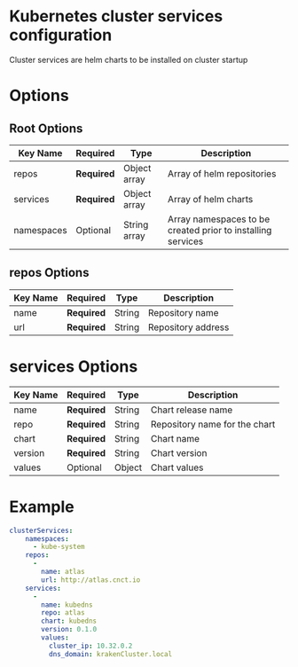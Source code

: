 # Kubernetes cluster services configuration

Cluster services are helm charts to be installed on cluster startup

# Options
## Root Options
| Key Name | Required | Type | Description|
| --- | --- | --- | --- |
| repos | __Required__ | Object array | Array of helm repositories |
| services | __Required__ | Object array | Array of helm charts |
| namespaces | Optional | String array | Array namespaces to be created prior to installing services |

## repos Options
| Key Name | Required | Type | Description|
| --- | --- | --- | --- |
| name | __Required__ | String | Repository name |
| url | __Required__ | String | Repository address |

# services Options
| Key Name | Required | Type | Description|
| --- | --- | --- | --- |
| name | __Required__ | String | Chart release name |
| repo | __Required__ | String | Repository name for the chart |
| chart | __Required__ | String | Chart name |
| version | __Required__ | String | Chart version |
| values | Optional | Object | Chart values |

# Example
```yaml
clusterServices:
    namespaces:
      - kube-system
    repos:
      -
        name: atlas
        url: http://atlas.cnct.io
    services:
      -
        name: kubedns
        repo: atlas
        chart: kubedns
        version: 0.1.0
        values:
          cluster_ip: 10.32.0.2
          dns_domain: krakenCluster.local

```